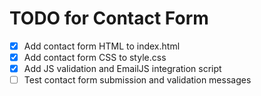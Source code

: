 # TODO for Contact Form

- [x] Add contact form HTML to index.html
- [x] Add contact form CSS to style.css
- [x] Add JS validation and EmailJS integration script
- [ ] Test contact form submission and validation messages
